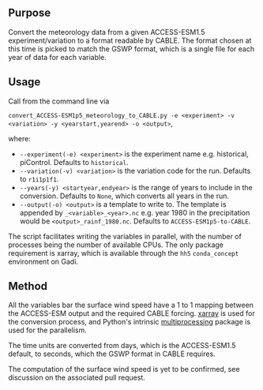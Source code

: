 ## Purpose

Convert the meteorology data from a given ACCESS-ESM1.5 experiment/variation to a format readable by CABLE. The format chosen at this time is picked to match the GSWP format, which is a single file for each year of data for each variable.

## Usage

Call from the command line via

```convert_ACCESS-ESM1p5_meteorology_to_CABLE.py -e <experiment> -v <variation> -y <yearstart,yearend> -o <output>```,

where:

* ```--experiment(-e) <experiment>``` is the experiment name e.g. historical, piControl. Defaults to ```historical```.
* ```--variation(-v) <variation>``` is the variation code for the run. Defaults to ```r1i1p1f1```.
* ```--years(-y) <startyear,endyear>``` is the range of years to include in the conversion. Defaults to ```None```, which converts all years in the run.
* ```--output(-o) <output>``` is a template to write to. The template is appended by ```_<variable>_<year>.nc``` e.g. year 1980 in the precipitation would be ```<output>_rainf_1980.nc```. Defaults to ```ACCESS-ESM1p5-to-CABLE```.

The script facilitates writing the variables in parallel, with the number of processes being the number of available CPUs. The only package requirement is xarray, which is available through the ```hh5``` ```conda_concept``` environment on Gadi.

## Method

All the variables bar the surface wind speed have a 1 to 1 mapping between the ACCESS-ESM output and the required CABLE forcing. [xarray](https://docs.xarray.dev/en/stable/) is used for the conversion process, and Python's intrinsic [multiprocessing](https://docs.xarray.dev/en/stable/) package is used for the parallelism.

The time units are converted from days, which is the ACCESS-ESM1.5 default, to seconds, which the GSWP format in CABLE requires.

The computation of the surface wind speed is yet to be confirmed, see discussion on the associated pull request.
